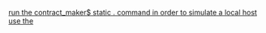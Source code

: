 [run the contract_maker$ static . command in order to simulate a local host
use the ](http://localhost:8080/contract.html) 
